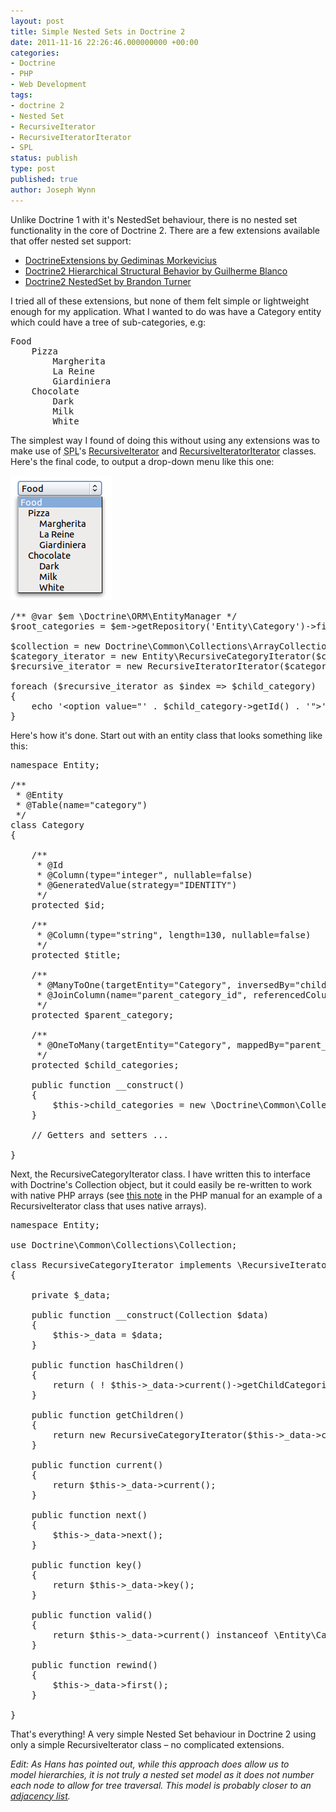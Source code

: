 ```yaml
---
layout: post
title: Simple Nested Sets in Doctrine 2
date: 2011-11-16 22:26:46.000000000 +00:00
categories:
- Doctrine
- PHP
- Web Development
tags:
- doctrine 2
- Nested Set
- RecursiveIterator
- RecursiveIteratorIterator
- SPL
status: publish
type: post
published: true
author: Joseph Wynn
---
```


Unlike Doctrine 1 with it's NestedSet behaviour, there is no nested set functionality in the core of Doctrine 2. There are a few extensions available that offer nested set support:

*   [DoctrineExtensions by Gediminas Morkevicius](https://github.com/l3pp4rd/DoctrineExtensions)
*   [Doctrine2 Hierarchical Structural Behavior by Guilherme Blanco](https://github.com/guilhermeblanco/Doctrine2-Hierarchical-Structural-Behavior)
*   [Doctrine2 NestedSet by Brandon Turner](https://github.com/blt04/doctrine2-nestedset)

I tried all of these extensions, but none of them felt simple or lightweight enough for my application. What I wanted to do was have a Category entity which could have a tree of sub-categories, e.g:<!--more-->

<pre class="no-highlight">Food
    Pizza
        Margherita
        La Reine
        Giardiniera
    Chocolate
        Dark
        Milk
        White</pre>

The simplest way I found of doing this without using any extensions was to make use of <abbr title="Standard PHP Library">SPL</abbr>'s [RecursiveIterator](http://php.net/manual/en/class.recursiveiterator.php) and [RecursiveIteratorIterator](http://www.php.net/manual/en/class.recursiveiteratoriterator.php) classes. Here's the final code, to output a drop-down menu like this one:

[![](assets/dropdown.png "Hierarchical Dropdown")](https://wildlyinaccurate.com/wp-content/uploads/2011/11/dropdown.png)

<pre class="highlight-php">/** @var $em \Doctrine\ORM\EntityManager */
$root_categories = $em-&gt;getRepository('Entity\Category')-&gt;findBy(array('parent_category' =&gt; null));

$collection = new Doctrine\Common\Collections\ArrayCollection($root_categories);
$category_iterator = new Entity\RecursiveCategoryIterator($collection);
$recursive_iterator = new RecursiveIteratorIterator($category_iterator, RecursiveIteratorIterator::SELF_FIRST);

foreach ($recursive_iterator as $index =&gt; $child_category)
{
    echo '&lt;option value="' . $child_category-&gt;getId() . '"&gt;' . str_repeat('&amp;nbsp;&amp;nbsp;', $recursive_iterator-&gt;getDepth()) . $child_category-&gt;getTitle() . '&lt;/option&gt;';
}</pre>

Here's how it's done. Start out with an entity class that looks something like this:

<pre class="highlight-php">namespace Entity;

/**
 * @Entity
 * @Table(name="category")
 */
class Category
{

    /**
     * @Id
     * @Column(type="integer", nullable=false)
     * @GeneratedValue(strategy="IDENTITY")
     */
    protected $id;

    /**
     * @Column(type="string", length=130, nullable=false)
     */
    protected $title;

    /**
     * @ManyToOne(targetEntity="Category", inversedBy="child_categories")
     * @JoinColumn(name="parent_category_id", referencedColumnName="id")
     */
    protected $parent_category;

    /**
     * @OneToMany(targetEntity="Category", mappedBy="parent_category")
     */
    protected $child_categories;

    public function __construct()
    {
        $this-&gt;child_categories = new \Doctrine\Common\Collections\ArrayCollection;
    }

    // Getters and setters ...

}</pre>

Next, the RecursiveCategoryIterator class. I have written this to interface with Doctrine's Collection object, but it could easily be re-written to work with native PHP arrays (see [this note](http://www.php.net/manual/en/class.recursiveiterator.php#106034) in the PHP manual for an example of a RecursiveIterator class that uses native arrays).

<pre class="highlight-php">namespace Entity;

use Doctrine\Common\Collections\Collection;

class RecursiveCategoryIterator implements \RecursiveIterator
{

    private $_data;

    public function __construct(Collection $data)
    {
        $this-&gt;_data = $data;
    }

    public function hasChildren()
    {
        return ( ! $this-&gt;_data-&gt;current()-&gt;getChildCategories()-&gt;isEmpty());
    }

    public function getChildren()
    {
        return new RecursiveCategoryIterator($this-&gt;_data-&gt;current()-&gt;getChildCategories());
    }

    public function current()
    {
        return $this-&gt;_data-&gt;current();
    }

    public function next()
    {
        $this-&gt;_data-&gt;next();
    }

    public function key()
    {
        return $this-&gt;_data-&gt;key();
    }

    public function valid()
    {
        return $this-&gt;_data-&gt;current() instanceof \Entity\Category;
    }

    public function rewind()
    {
        $this-&gt;_data-&gt;first();
    }

}</pre>

That's everything! A very simple Nested Set behaviour in Doctrine 2 using only a simple RecursiveIterator class – no complicated extensions.

_Edit: As Hans has pointed out, while this approach does allow us to model hierarchies, it is not truly a nested set model as it does not number each node to allow for tree traversal. This model is probably closer to an [adjacency list](http://en.wikipedia.org/wiki/Adjacency_list)._
